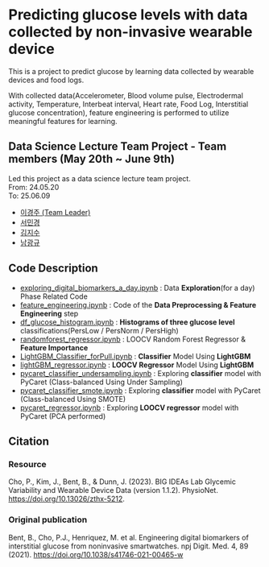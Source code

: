 # Predicting glucose levels with data collected by non-invasive wearable device
This is a project to predict glucose by learning data collected by wearable devices and food logs.

With collected data(Accelerometer, Blood volume pulse, Electrodermal activity, Temperature, Interbeat interval, Heart rate, Food Log, Interstitial glucose concentration), feature engineering is performed to utilize meaningful features for learning.

## Data Science Lecture Team Project - Team members (May 20th ~ June 9th)
Led this project as a data science lecture team project.  
From: 24.05.20  
To: 25.06.09  
- [이경주 (Team Leader)](https://github.com/gjlee0802)
- [서민경](https://github.com/mingg12)
- [김지수](https://github.com/itsthejisoo)
- [남광규](https://github.com/kwanggyu99)

## Code Description
- [exploring_digital_biomarkers_a_day.ipynb](https://github.com/gjlee0802/engineering-digital-biomarkers/blob/main/exploring_digital_biomarkers_a_day.ipynb) : Data **Exploration**(for a day) Phase Related Code
- [feature_engineering.ipynb](https://github.com/gjlee0802/engineering-digital-biomarkers/blob/main/feature_engineering.ipynb) : Code of the **Data Preprocessing & Feature Engineering** step
- [df_glucose_histogram.ipynb](https://github.com/gjlee0802/engineering-digital-biomarkers/blob/main/df_glucose_histogram.ipynb) : **Histograms of three glucose level** classifications(PersLow / PersNorm / PersHigh)
- [randomforest_regressor.ipynb](https://github.com/gjlee0802/engineering-digital-biomarkers/blob/main/randomforest_regressor.ipynb) : LOOCV Random Forest Regressor & **Feature Importance**
- [LightGBM_Classifier_forPull.ipynb](https://github.com/gjlee0802/engineering-digital-biomarkers/blob/main/LightGBM_Classifier_forPull.ipynb) : **Classifier** Model Using **LightGBM**
- [lightGBM_regressor.ipynb](https://github.com/gjlee0802/engineering-digital-biomarkers/blob/main/lightGBM_regressor.ipynb) : **LOOCV Regressor** Model Using **LightGBM**
- [pycaret_classifier_undersampling.ipynb](https://github.com/gjlee0802/engineering-digital-biomarkers/blob/main/pycaret_classifier_undersampling.ipynb) : Exploring **classifier** model with PyCaret (Class-balanced Using Under Sampling)
- [pycaret_classifier_smote.ipynb](https://github.com/gjlee0802/engineering-digital-biomarkers/blob/main/pycaret_classifier_smote.ipynb) : Exploring **classifier** model with PyCaret (Class-balanced Using SMOTE)
- [pycaret_regressor.ipynb](https://github.com/gjlee0802/engineering-digital-biomarkers/blob/main/pycaret_regressor.ipynb) : Exploring **LOOCV regressor** model with PyCaret (PCA performed)
## Citation
### Resource
Cho, P., Kim, J., Bent, B., & Dunn, J. (2023). BIG IDEAs Lab Glycemic Variability and Wearable Device Data (version 1.1.2). PhysioNet. https://doi.org/10.13026/zthx-5212.

### Original publication
Bent, B., Cho, P.J., Henriquez, M. et al. Engineering digital biomarkers of interstitial glucose from noninvasive smartwatches. npj Digit. Med. 4, 89 (2021). https://doi.org/10.1038/s41746-021-00465-w
